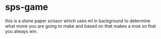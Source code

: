 # sps-game
this is a stone paper scissor which uses ml in background to determine what move you are going to make and based on that makes a moe so that you always win.
